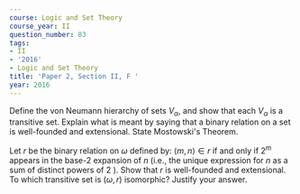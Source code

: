 ```yaml
---
course: Logic and Set Theory
course_year: II
question_number: 83
tags:
- II
- '2016'
- Logic and Set Theory
title: 'Paper 2, Section II, F '
year: 2016
---
```




Define the von Neumann hierarchy of sets $V_{\alpha}$, and show that each $V_{\alpha}$ is a transitive set. Explain what is meant by saying that a binary relation on a set is well-founded and extensional. State Mostowski's Theorem.

Let $r$ be the binary relation on $\omega$ defined by: $\langle m, n\rangle \in r$ if and only if $2^{m}$ appears in the base-2 expansion of $n$ (i.e., the unique expression for $n$ as a sum of distinct powers of 2 ). Show that $r$ is well-founded and extensional. To which transitive set is $(\omega, r)$ isomorphic? Justify your answer.
